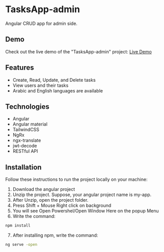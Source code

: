 # TasksApp-admin
Angular CRUD app for admin side.

## Demo
Check out the live demo of the "TasksApp-admin" project: [Live Demo](https://abdosakregy.github.io/TasksApp-admin/#/login)

## Features
- Create, Read, Update, and Delete tasks
- View users and their tasks
- Arabic and English languages are available

## Technologies
- Angular
- Angular material
- TailwindCSS
- NgRx
- ngx-translate
- jwt-decode
- RESTful API

## Installation
Follow these instructions to run the project locally on your machine:

1. Download the angular project
2. Unzip the project. Suppose, your angular project name is my-app.
3. After Unzip, open the project folder.
4. Press Shift + Mouse Right click on background
5. You will see Open Powershel/Open Window Here on the popup Menu
6. Write the command:
```bash
npm install
```
7. After installing npm, write the command:
```bash
ng serve -open
```
